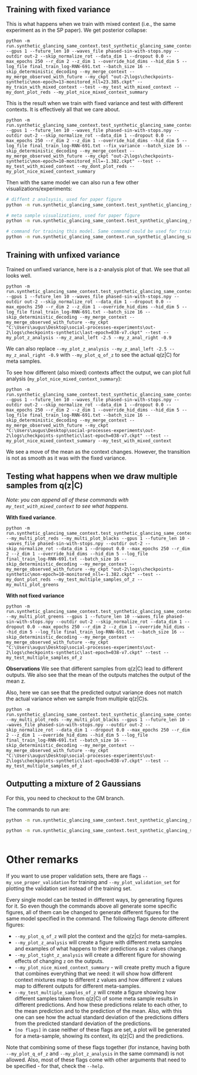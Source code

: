 

## Training with fixed variance

This is what happens when we train with mixed context (i.e., the same experiment as in the SP paper). We get posterior collapse:
```
python -m run.synthetic_glancing_same_context.test_synthetic_glancing_same_context --gpus 1 --future_len 10 --waves_file phased-sin-with-stops.npy --outdir out-2 --skip_normalize_rot --data_dim 1 --dropout 0.0 --max_epochs 250 --r_dim 2 --z_dim 1 --override_hid_dims --hid_dim 5 --log_file final_train_log-RNN-691.txt --batch_size 16 --skip_deterministic_decoding --my_merge_context --my_merge_observed_with_future --my_ckpt "out-2\logs\checkpoints-synthetic\mon-epoch=13-monitored_nll=23.385.ckpt" --my_train_with_mixed_context --test --my_test_with_mixed_context --my_dont_plot_reds --my_plot_nice_mixed_context_summary
```

This is the result when we train with fixed variance and test with different contexts. It is effectively all that we care about.
```
python -m run.synthetic_glancing_same_context.test_synthetic_glancing_same_context --gpus 1 --future_len 10 --waves_file phased-sin-with-stops.npy --outdir out-2 --skip_normalize_rot --data_dim 1 --dropout 0.0 --max_epochs 250 --r_dim 2 --z_dim 1 --override_hid_dims --hid_dim 5 --log_file final_train_log-RNN-691.txt --fix_variance --batch_size 16 --skip_deterministic_decoding --my_merge_context --my_merge_observed_with_future --my_ckpt "out-2\logs\checkpoints-synthetic\mon-epoch=10-monitored_nll=-1.382.ckpt" --test --my_test_with_mixed_context --my_dont_plot_reds --my_plot_nice_mixed_context_summary
```
Then with the same model we can also run a few other visualizations/experiments:
```bash
# diffent z analsysis, used for paper figure
python -m run.synthetic_glancing_same_context.test_synthetic_glancing_same_context --gpus 1 --future_len 10 --waves_file phased-sin-with-stops.npy --outdir out-2 --skip_normalize_rot --data_dim 1 --dropout 0.0 --max_epochs 250 --r_dim 2 --z_dim 1 --override_hid_dims --hid_dim 5 --log_file final_train_log-RNN-691.txt --fix_variance --batch_size 16 --skip_deterministic_decoding --my_merge_context --my_merge_observed_with_future --my_ckpt "out-2\logs\checkpoints-synthetic\mon-epoch=10-monitored_nll=-1.382.ckpt" --test --my_plot_z_analysis --my_z_anal_left 0.21 --my_z_anal_right 1.75

# meta sample visualizations, used for paper figure
python -m run.synthetic_glancing_same_context.test_synthetic_glancing_same_context --gpus 1 --future_len 10 --waves_file phased-sin-with-stops.npy --outdir out-2 --skip_normalize_rot --data_dim 1 --dropout 0.0 --max_epochs 250 --r_dim 2 --z_dim 1 --override_hid_dims --hid_dim 5 --log_file final_train_log-RNN-691.txt --fix_variance --batch_size 16 --skip_deterministic_decoding --my_merge_context --my_merge_observed_with_future --my_ckpt "out-2\logs\checkpoints-synthetic\mon-epoch=10-monitored_nll=-1.382.ckpt" --test --my_test_with_mixed_context --my_dont_plot_reds

# command for training this model. Same command could be used for training unfixed variacne model just without --fix-variance
python -m run.synthetic_glancing_same_context.run_synthetic_glancing_same_context --gpus 1 --future_len 10 --waves_file phased-sin-with-stops.npy --outdir out-2 --skip_normalize_rot --data_dim 1 --dropout 0.0 --max_epochs 250 --r_dim 2 --z_dim 1 --override_hid_dims --hid_dim 5 --log_file final_train_log-RNN-69txt --fix_variance --batch_size 16 --skip_deterministic_decoding --my_merge_context --my_merge_observed_with_future
```
## Training with unfixed variance
Trained on unfixed variance, here is a z-analysis plot of that. We see that all looks well.
```
python -m run.synthetic_glancing_same_context.test_synthetic_glancing_same_context --gpus 1 --future_len 10 --waves_file phased-sin-with-stops.npy --outdir out-2 --skip_normalize_rot --data_dim 1 --dropout 0.0 --max_epochs 250 --r_dim 2 --z_dim 1 --override_hid_dims --hid_dim 5 --log_file final_train_log-RNN-691.txt --batch_size 16 --skip_deterministic_decoding --my_merge_context --my_merge_observed_with_future --my_ckpt "C:\Users\augus\Desktop\social-processes-experiments\out-2\logs\checkpoints-synthetic\last-epoch=038-v7.ckpt" --test --my_plot_z_analysis --my_z_anal_left -2.5 --my_z_anal_right -0.9
```

We can also replace `--my_plot_z_analysis --my_z_anal_left -2.5 --my_z_anal_right -0.9` with `--my_plot_q_of_z` to see the actual q(z|C) for meta samples.

To see how different (also mixed) contexts affect the output, we can plot full analysis (`my_plot_nice_mixed_context_summary`):
```
python -m run.synthetic_glancing_same_context.test_synthetic_glancing_same_context --gpus 1 --future_len 10 --waves_file phased-sin-with-stops.npy --outdir out-2 --skip_normalize_rot --data_dim 1 --dropout 0.0 --max_epochs 250 --r_dim 2 --z_dim 1 --override_hid_dims --hid_dim 5 --log_file final_train_log-RNN-691.txt --batch_size 16 --skip_deterministic_decoding --my_merge_context --my_merge_observed_with_future --my_ckpt "C:\Users\augus\Desktop\social-processes-experiments\out-2\logs\checkpoints-synthetic\last-epoch=038-v7.ckpt" --test --my_plot_nice_mixed_context_summary --my_test_with_mixed_context
```

We see a move of the mean as the context changes. However, the transition is not as smooth as it was with the fixed variance. 

## Testing what happens when we draw multiple samples from q(z|C)
*Note: you can append all of these commands with `my_test_with_mixed_context` to see what happens.*

**With fixed variance**. 
```
python -m run.synthetic_glancing_same_context.test_synthetic_glancing_same_context  --my_multi_plot_reds --my_multi_plot_blacks --gpus 1 --future_len 10 --waves_file phased-sin-with-stops.npy --outdir out-2 --skip_normalize_rot --data_dim 1 --dropout 0.0 --max_epochs 250 --r_dim 2 --z_dim 1 --override_hid_dims --hid_dim 5 --log_file final_train_log-RNN-691.txt --batch_size 16 --skip_deterministic_decoding --my_merge_context --my_merge_observed_with_future --my_ckpt "out-2\logs\checkpoints-synthetic\mon-epoch=10-monitored_nll=-1.382.ckpt" --test --my_dont_plot_reds --my_test_multiple_samples_of_z --my_multi_plot_greens
```

**With not fixed variance**
```
python -m run.synthetic_glancing_same_context.test_synthetic_glancing_same_context --my_multi_plot_greens --gpus 1 --future_len 10 --waves_file phased-sin-with-stops.npy --outdir out-2 --skip_normalize_rot --data_dim 1 --dropout 0.0 --max_epochs 250 --r_dim 2 --z_dim 1 --override_hid_dims --hid_dim 5 --log_file final_train_log-RNN-691.txt --batch_size 16 --skip_deterministic_decoding --my_merge_context --my_merge_observed_with_future --my_ckpt "C:\Users\augus\Desktop\social-processes-experiments\out-2\logs\checkpoints-synthetic\last-epoch=038-v7.ckpt" --test --my_test_multiple_samples_of_z
```

**Observations** We see that different samples from q(z|C) lead to different outputs. We also see that the mean of the outputs matches the output of the mean z.

Also, here we can see that the predicted output variance does not match the actual variance when we sample from multiple q(z|C)s.

```
python -m run.synthetic_glancing_same_context.test_synthetic_glancing_same_context --my_multi_plot_reds --my_multi_plot_blacks --gpus 1 --future_len 10 --waves_file phased-sin-with-stops.npy --outdir out-2 --skip_normalize_rot --data_dim 1 --dropout 0.0 --max_epochs 250 --r_dim 2 --z_dim 1 --override_hid_dims --hid_dim 5 --log_file final_train_log-RNN-691.txt --batch_size 16 --skip_deterministic_decoding --my_merge_context --my_merge_observed_with_future --my_ckpt "C:\Users\augus\Desktop\social-processes-experiments\out-2\logs\checkpoints-synthetic\last-epoch=038-v7.ckpt" --test --my_test_multiple_samples_of_z
```



## Outputting a mixture of 2 Gaussians
For this, you need to checkout to the GM branch.

The commands to run are:
```bash
python -m run.synthetic_glancing_same_context.test_synthetic_glancing_same_context --gpus 1 --future_len 10 --waves_file phased-sin-with-stops.npy --outdir out-2 --skip_normalize_rot --data_dim 1 --dropout 0.0 --max_epochs 250 --r_dim 2 --z_dim 1 --override_hid_dims --hid_dim 6 --log_file FFINAAALL-with-proper-val-9.txt --fix_variance --batch_size 12 --skip_deterministic_decoding --my_merge_context --my_merge_observed_with_future --my_use_proper_validation --my_ckpt "C:\Users\augus\Desktop\social-processes-experiments\out-2\logs\checkpoints-synthetic\last-epoch=005-v14.ckpt" --test --my_use_GM --my_dont_plot_reds
```
```bash
python -m run.synthetic_glancing_same_context.test_synthetic_glancing_same_context --gpus 1 --future_len 10 --waves_file phased-sin-with-stops.npy --outdir out-2 --skip_normalize_rot --data_dim 1 --dropout 0.0 --max_epochs 250 --r_dim 2 --z_dim 1 --override_hid_dims --hid_dim 6 --log_file FFINAAALL-with-proper-val-9.txt --fix_variance --batch_size 12 --skip_deterministic_decoding --my_merge_context --my_merge_observed_with_future --my_use_GM --my_ckpt "out-2\logs\checkpoints-synthetic\mon-epoch=4-monitored_nll=-1.100.ckpt" --test --my_dont_plot_reds
 
 ```


 # Other remarks
 If you want to use proper validation sets, there are flags `--my_use_proper_validation` for training and `--my_plot_validation_set` for plotting the validation set instead of the training set.

Every single model can be tested in different ways, by generating figures for it. So even though the commands above all generate some specific figures, all of them can be changed to generate different figures for the same model specified in the command. The following flags denote different figures:
- `--my_plot_q_of_z` will plot the context and the q(z|c) for meta-samples.
- `--my_plot_z_analysis` will create a figure with different meta samples and examples of what happens to their predictions as z values change.
- `--my_plot_tight_z_analysis` will create a different figure for showing effects of changing `z` on the outputs.
- `--my_plot_nice_mixed_context_summary` - will create pretty much a figure that combines everything that we need: it will show how different context mixtures map to different z values and how different z values map to different outputs for different meta-samples. 
- `--my_test_multiple_samples_of_z` will create a figure showing how different samples taken from q(z|C) of some meta sample results in different predictions. And how these predictions relate to each other, to the mean prediction and to the prediction of the mean. Also, with this one can see how the actual standard deviation of the predictions differs from the predicted standard deviation of the predictions. 
- `[no flags]` in case neither of these flags are set, a plot will be generated for a meta-sample, showing its context, its q(z|C) and the predictions. 
  
Note that combining some of these flags together (for instance, having both `--my_plot_q_of_z` and `--my_plot_z_analysis` in the same command) is not allowed. Also, most of these flags come with other arguments that need to be specified - for that, check the `--help`.
